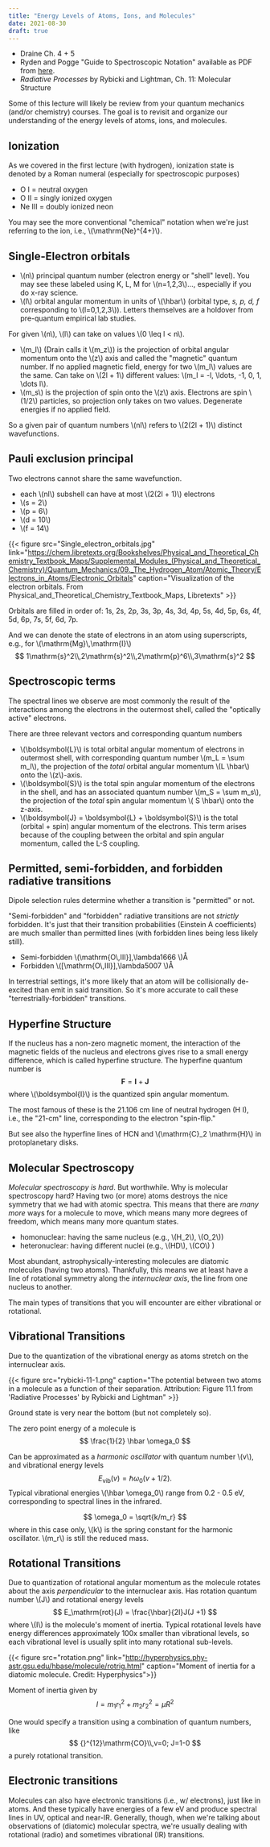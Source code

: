 ```yaml
---
title: "Energy Levels of Atoms, Ions, and Molecules"
date: 2021-08-30
draft: true
---
```


* Draine Ch. 4 + 5
* Ryden and Pogge "Guide to Spectroscopic Notation" available as PDF from [here](https://www.cambridge.org/highereducation/books/interstellar-and-intergalactic-medium/A647BECF975E19E86F7F88F7BB103AA7/resources/general-resources/EE39FB29FEC5B2061B17B5D036647F0A/guide-to-spectroscopic-notation/6B0467B962DB4E3D8986F4893569207F).
* *Radiative Processes* by Rybicki and Lightman, Ch. 11: Molecular Structure

Some of this lecture will likely be review from your quantum mechanics (and/or chemistry) courses. The goal is to revisit and organize our understanding of the energy levels of atoms, ions, and molecules.

## Ionization

As we covered in the first lecture (with hydrogen), ionization state is denoted by a Roman numeral (especially for spectroscopic purposes)

* O I = neutral oxygen
* O II = singly ionized oxygen
* Ne III = doubly ionized neon

You may see the more conventional "chemical" notation when we're just referring to the ion, i.e., \\(\mathrm{Ne}^{4+}\\).

## Single-Electron orbitals 

* \\(n\\) principal quantum number (electron energy or "shell" level). You may see these labeled using K, L, M for \\(n=1,2,3\\)..., especially if you do x-ray science.
* \\(l\\) orbital angular momentum in units of \\(\hbar\\) (orbital type, *s, p, d, f* corresponding to \\(l=0,1,2,3\\)). Letters themselves are a holdover from pre-quantum empirical lab studies. 

For given \\(n\\), \\(l\\) can take on values \\(0 \leq l < n\\).

* \\(m_l\\) (Drain calls it \\(m_z\\)) is the projection of orbital angular momentum onto the \\(z\\) axis and called the "magnetic" quantum number. If no applied magnetic field, energy for two \\(m_l\\) values are the same. Can take on \\(2l + 1\\) different values: \\(m_l = -l, \ldots, -1, 0, 1, \dots l\\).
* \\(m_s\\) is the projection of spin onto the \\(z\\) axis. Electrons are spin \\(1/2\\) particles, so projection only takes on two values. Degenerate energies if no applied field.

So a given pair of quantum numbers \\(nl\\) refers to \\(2(2l + 1)\\) distinct wavefunctions.

## Pauli exclusion principal

Two electrons cannot share the same wavefunction.

* each \\(nl\\) subshell can have at most \\(2(2l + 1)\\) electrons
* \\(s = 2\\)
* \\(p = 6\\)
* \\(d = 10\\)
* \\(f = 14\\)

{{< figure src="Single_electron_orbitals.jpg" link="https://chem.libretexts.org/Bookshelves/Physical_and_Theoretical_Chemistry_Textbook_Maps/Supplemental_Modules_(Physical_and_Theoretical_Chemistry)/Quantum_Mechanics/09._The_Hydrogen_Atom/Atomic_Theory/Electrons_in_Atoms/Electronic_Orbitals" caption="Visualization of the electron orbitals. From Physical_and_Theoretical_Chemistry_Textbook_Maps, Libretexts" >}}

Orbitals are filled in order of: 1s, 2s, 2p, 3s, 3p, 4s, 3d, 4p, 5s, 4d, 5p, 6s, 4f, 5d, 6p, 7s, 5f, 6d, 7p.

And we can denote the state of electrons in an atom using superscripts, e.g., for \\(\mathrm{Mg}\\,\mathrm{I}\\)
$$
1\mathrm{s}^2\\,2\mathrm{s}^2\\,2\mathrm{p}^6\\,3\mathrm{s}^2
$$

## Spectroscopic terms

The spectral lines we observe are most commonly the result of the interactions among the electrons in the outermost shell, called the "optically active" electrons. 

There are three relevant vectors and corresponding quantum numbers 

* \\(\boldsymbol{L}\\) is total orbital angular momentum of electrons in outermost shell, with corresponding quantum number \\(m_L = \sum m_l\\), the projection of the *total* orbital angular momentum \\(L \hbar\\) onto the \\(z\\)-axis.
* \\(\boldsymbol{S}\\) is the total spin angular momentum of the electrons in the shell, and has an associated quantum number \\(m_S = \sum m_s\\), the projection of the *total* spin angular momentum \\( S \hbar\\) onto the z-axis.
* \\(\boldsymbol{J} = \boldsymbol{L} + \boldsymbol{S}\\) is the total (orbital + spin) angular momentum of the electrons. This term arises because of the coupling between the orbital and spin angular momentum, called the L-S coupling.

## Permitted, semi-forbidden, and forbidden radiative transitions

Dipole selection rules determine whether a transition is "permitted" or not.

"Semi-forbidden" and "forbidden" radiative transitions are not *strictly* forbidden. It's just that their transition probabilities (Einstein A coefficients) are much smaller than permitted lines (with forbidden lines being less likely still).

* Semi-forbidden \\(\mathrm{O\\,III}]\,\lambda1666 \\)Å
* Forbidden \\([\mathrm{O\\,III}]\,\lambda5007 \\)Å

In terrestrial settings, it's more likely that an atom will be collisionally de-excited than emit in said transition. So it's more accurate to call these "terrestrially-forbidden" transitions.

## Hyperfine Structure

If the nucleus has a non-zero magnetic moment, the interaction of the magnetic fields of the nucleus and electrons gives rise to a small energy difference, which is called hyperfine structure. The hyperfine quantum number is 
$$
\boldsymbol{F} = \boldsymbol{I} + \boldsymbol{J}
$$
where \\(\boldsymbol{I}\\) is the quantized spin angular momentum. 

The most famous of these is the 21.106 cm line of neutral hydrogen (H I), i.e., the "21-cm" line, corresponding to the electron "spin-flip."

But see also the hyperfine lines of HCN and \\(\mathrm{C}_2 \mathrm{H}\\) in protoplanetary disks.

## Molecular Spectroscopy

*Molecular spectroscopy is hard*. But worthwhile. Why is molecular spectroscopy hard? Having two (or more) atoms destroys the nice symmetry that we had with atomic spectra. This means that there are *many more* ways for a molecule to move, which means many more degrees of freedom, which means many more quantum states.

* homonuclear: having the same nucleus (e.g., \\(H_2\\), \\(O_2\\))
* heteronuclear: having different nuclei (e.g., \\(HD\\), \\(CO\\) )

Most abundant, astrophysically-interesting molecules are diatomic molecules (having two atoms). Thankfully, this means we at least have a line of rotational symmetry along the *internuclear axis*, the line from one nucleus to another.

The main types of transitions that you will encounter are either vibrational or rotational.

## Vibrational Transitions 

Due to the quantization of the vibrational energy as atoms stretch on the internuclear axis. 

{{< figure src="rybicki-11-1.png" caption="The potential between two atoms in a molecule as a function of their separation. Attribution: Figure 11.1 from 'Radiative Processes' by Rybicki and Lightman" >}}

Ground state is very near the bottom (but not completely so).

The zero point energy of a molecule is 
$$
\frac{1}{2} \hbar \omega_0
$$

Can be approximated as a *harmonic oscillator* with quantum number \\(v\\), and vibrational energy levels
$$
E_\mathrm{vib}(v) = \hbar \omega_0 (v + 1/2).
$$
Typical vibrational energies \\(\hbar \omega_0\\) range from 0.2 - 0.5 eV, corresponding to spectral lines in the infrared.

$$
\omega_0 = \sqrt{k/m_r}
$$
where in this case only, \\(k\\) is the spring constant for the harmonic oscillator. \\(m_r\\) is still the reduced mass.

## Rotational Transitions

Due to quantization of rotational angular momentum as the molecule rotates about the axis *perpendicular* to the internuclear axis. Has rotation quantum number \\(J\\) and rotational energy levels
$$
E_\mathrm{rot}(J) = \frac{\hbar}{2I}J(J +1)
$$
where \\(I\\) is the molecule's moment of inertia. Typical rotational levels have energy differences approximately 100x smaller than vibrational levels, so each vibrational level is usually split into many rotational sub-levels. 

{{< figure src="rotation.png" link="http://hyperphysics.phy-astr.gsu.edu/hbase/molecule/rotrig.html" caption="Moment of inertia for a diatomic molecule. Credit: Hyperphysics">}}

Moment of inertia given by 
$$
I = m_1 r_1^2 + m_2 r_2^2 = \mu R^2
$$

One would specify a transition using a combination of quantum numbers, like
$$
{}^{12}\mathrm{CO}\\,v=0; J=1-0
$$
a purely rotational transition.

## Electronic transitions

Molecules can also have electronic transitions (i.e., w/ electrons), just like in atoms. And these typically have energies of a few eV and produce spectral lines in UV, optical and near-IR. Generally, though, when we're talking about observations of (diatomic) molecular spectra, we're usually dealing with rotational (radio) and sometimes vibrational (IR) transitions.